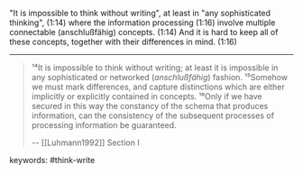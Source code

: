 "It is impossible to think without writing", at least in "any sophisticated thinking", (1:14) where the information processing (1:16) involve multiple connectable (anschlußfähig) concepts. (1:14)
And it is hard to keep all of these concepts, together with their differences in mind. (1:16)

---

> ¹⁴It is impossible to think without writing; at least it is impossible in any sophisticated or networked (_anschlußfähig_) fashion. ¹⁵Somehow we must mark differences, and capture distinctions which are either implicitly or explicitly contained in concepts. ¹⁶Only if we have secured in this way the constancy of the schema that produces information, can the consistency of the subsequent processes of processing information be guaranteed.
>
> -- [[Luhmann1992]] Section I

keywords: #think-write